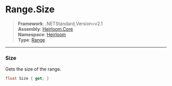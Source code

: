 # Range.Size

> **Framework**: .NETStandard,Version=v2.1  
> **Assembly**: [Heirloom.Core][0]  
> **Namespace**: [Heirloom][0]  
> **Type**: [Range][1]  

--------------------------------------------------------------------------------

### Size

Gets the size of the range.

```cs
float Size { get; }
```

[0]: ..\Heirloom.Core.md
[1]: Heirloom.Range.md
